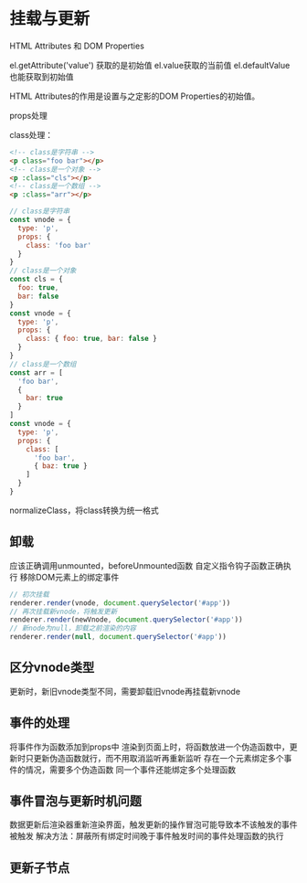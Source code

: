 # 挂载与更新

HTML Attributes 和 DOM Properties

el.getAttribute('value') 获取的是初始值
el.value获取的当前值
el.defaultValue也能获取到初始值

HTML Attributes的作用是设置与之定影的DOM Properties的初始值。

props处理

class处理：
```html
<!-- class是字符串 -->
<p class="foo bar"></p>
<!-- class是一个对象 -->
<p :class="cls"></p>
<!-- class是一个数组 -->
<p :class="arr"></p>
```
```js
// class是字符串
const vnode = {
  type: 'p',
  props: {
    class: 'foo bar' 
  }
}
// class是一个对象
const cls = {
  foo: true,
  bar: false
}
const vnode = {
  type: 'p',
  props: {
    class: { foo: true, bar: false }
  }
}
// class是一个数组
const arr = [
  'foo bar',
  {
    bar: true
  }
]
const vnode = {
  type: 'p',
  props: {
    class: [
      'foo bar',
      { baz: true }
    ]
  }
}
```
normalizeClass，将class转换为统一格式

## 卸载
应该正确调用unmounted，beforeUnmounted函数
自定义指令钩子函数正确执行
移除DOM元素上的绑定事件

```js
// 初次挂载
renderer.render(vnode, document.querySelector('#app'))
// 再次挂载新vnode，将触发更新
renderer.render(newVnode, document.querySelector('#app'))
// 新node为null，卸载之前渲染的内容
renderer.render(null, document.querySelector('#app'))
```

## 区分vnode类型
更新时，新旧vnode类型不同，需要卸载旧vnode再挂载新vnode

## 事件的处理
将事件作为函数添加到props中
渲染到页面上时，将函数放进一个伪造函数中，更新时只更新伪造函数就行，而不用取消监听再重新监听
存在一个元素绑定多个事件的情况，需要多个伪造函数
同一个事件还能绑定多个处理函数

## 事件冒泡与更新时机问题
数据更新后渲染器重新渲染界面，触发更新的操作冒泡可能导致本不该触发的事件被触发
解决方法：屏蔽所有绑定时间晚于事件触发时间的事件处理函数的执行

## 更新子节点

